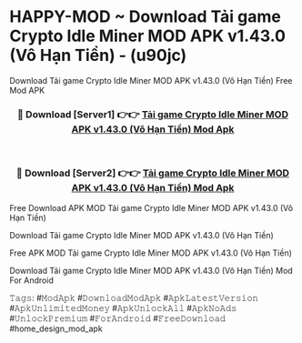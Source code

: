 # HAPPY-MOD ~ Download Tải game Crypto Idle Miner MOD APK v1.43.0 (Vô Hạn Tiền) - (u90jc)
Download Tải game Crypto Idle Miner MOD APK v1.43.0 (Vô Hạn Tiền) Free Mod APK

<div align="center">
<h3>🔴 Download [Server1] 👉👉 <a href="https://apk-comot.site?title=Tải_game_Crypto_Idle_Miner_MOD_APK_v1.43.0_(Vô_Hạn_Tiền)">Tải game Crypto Idle Miner MOD APK v1.43.0 (Vô Hạn Tiền) Mod Apk</a></h3><br>

<h3>🔴 Download [Server2] 👉👉 <a href="https://apk-comot.site?title=Tải_game_Crypto_Idle_Miner_MOD_APK_v1.43.0_(Vô_Hạn_Tiền)">Tải game Crypto Idle Miner MOD APK v1.43.0 (Vô Hạn Tiền) Mod Apk</a></h3>
</div>


Free Download APK MOD Tải game Crypto Idle Miner MOD APK v1.43.0 (Vô Hạn Tiền)

Download Tải game Crypto Idle Miner MOD APK v1.43.0 (Vô Hạn Tiền) 

Free APK MOD Tải game Crypto Idle Miner MOD APK v1.43.0 (Vô Hạn Tiền) 

Download Tải game Crypto Idle Miner MOD APK v1.43.0 (Vô Hạn Tiền) Mod For Android

𝚃𝚊𝚐𝚜: #𝙼𝚘𝚍𝙰𝚙𝚔 #𝙳𝚘𝚠𝚗𝚕𝚘𝚊𝚍𝙼𝚘𝚍𝙰𝚙𝚔 #𝙰𝚙𝚔𝙻𝚊𝚝𝚎𝚜𝚝𝚅𝚎𝚛𝚜𝚒𝚘𝚗 #𝙰𝚙𝚔𝚄𝚗𝚕𝚒𝚖𝚒𝚝𝚎𝚍𝙼𝚘𝚗𝚎𝚢 #𝙰𝚙𝚔𝚄𝚗𝚕𝚘𝚌𝚔𝙰𝚕𝚕 #𝙰𝚙𝚔𝙽𝚘𝙰𝚍𝚜 #𝚄𝚗𝚕𝚘𝚌𝚔𝙿𝚛𝚎𝚖𝚒𝚞𝚖 #𝙵𝚘𝚛𝙰𝚗𝚍𝚛𝚘𝚒𝚍 #𝙵𝚛𝚎𝚎𝙳𝚘𝚠𝚗𝚕𝚘𝚊𝚍 #home_design_mod_apk